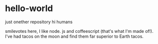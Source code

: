 # hello-world
just onether repository
hi humans

smilevotes here, I like node. js and coffeescript (that's what I'm made of!).
I've had tacos on the moon and find them far superior to Earth tacos.
